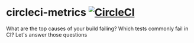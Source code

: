 # circleci-metrics [![CircleCI](https://circleci.com/gh/kunal-mandalia/circleci-metrics.svg?style=svg)](https://circleci.com/gh/kunal-mandalia/circleci-metrics)
What are the top causes of your build failing? Which tests commonly fail in CI? Let's answer those questions
